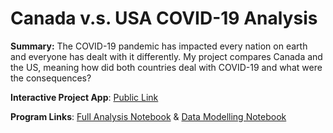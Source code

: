 # Canada v.s. USA COVID-19 Analysis
**Summary:**
The COVID-19 pandemic has impacted every nation on earth and everyone has dealt with it differently. My project compares Canada and the US, meaning how did both countries deal with COVID-19 and what were the consequences? 

**Interactive Project App**: [Public Link](https://share.streamlit.io/real-veersandhu/scifaa-covid-19-project/App/app.py)

**Program Links**: [Full Analysis Notebook](https://github.com/Real-VeerSandhu/SCIFAA-COVID-19-Project/blob/master/Analysis-Notebooks/main-analysis(static).ipynb) & [Data Modelling Notebook](https://github.com/Real-VeerSandhu/SCIFAA-COVID-19-Project/blob/master/Models/main-modeling.ipynb)

